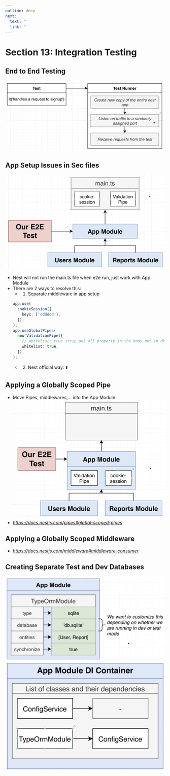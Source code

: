 ```yaml
---
outline: deep
next:
  text: ''
  link: ''
---
```


# Section 13: Integration Testing

## End to End Testing

![alt text](img/image-60.png)

## App Setup Issues in Sec files
![e2e test](img/image-61.png)
  - Nest will not run the main.ts file when e2e run, just work with App Module
  - There are 2 ways to resolve this:
    - 1. Separate middleware in app setup
    ```typescript
    app.use(
      cookieSession({
        keys: ['dddddd'],
      }),
    );
    app.useGlobalPipes(
      new ValidationPipe({
        // whitelist: true strip out all property in the body not in dto
        whitelist: true,
      }),
    );
    ```
    - 2. Nest official way: ⬇️
## Applying a Globally Scoped Pipe
  - Move Pipes, middlewares,... into the App Module
  ![alt text](img/image-62.png)
  - *https://docs.nestjs.com/pipes#global-scoped-pipes*

## Applying a Globally Scoped Middleware
  - *https://docs.nestjs.com/middleware#middleware-consumer*

## Creating Separate Test and Dev Databases
  ![alt text](img/image-63.png)
  ![alt text](img/image-64.png)
  